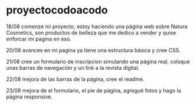 # proyectocodoacodo
18/08 comenze mi proyecto, estoy haciendo una página web sobre Natura Cosmetics, son productos de belleza que me dedico a vender y quise enforcar mi pagina en eso.

20/08 avances en mi pagina ya tiene una estructura básica y cree CSS.

21/08 cree un formulario de inscripcion simulando una página real, coloque unas barras de navegación y un link a la revista digital.

22/08 mejora de las barras de la página, cree el readme.

23/08 mejora de el formulario, el pie de página, agregué fotos y hago la página responsive.